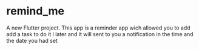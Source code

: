 # remind_me

A new Flutter project.
This app is a reminder app wich allowed you to add add a task to do it l later and it will sent to you a notification in the time and the date you had set

